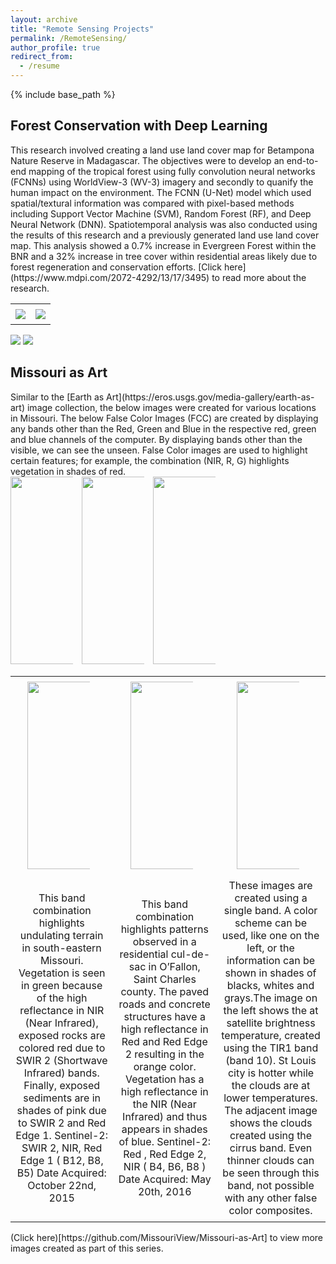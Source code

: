 ```yaml
---
layout: archive
title: "Remote Sensing Projects"
permalink: /RemoteSensing/
author_profile: true
redirect_from:
  - /resume
---
```


{% include base_path %}

<h2>Forest Conservation with Deep Learning</h2>
This research involved creating a land use land cover map for Betampona Nature Reserve in Madagascar. The objectives were to develop an end-to-end mapping of the tropical forest using fully convolution neural networks (FCNNs) using WorldView-3 (WV-3) imagery and secondly to quanify the human impact on the environment. The FCNN (U-Net) model which used spatial/textural information was compared with pixel-based methods including Support Vector Machine (SVM), Random Forest (RF), and Deep Neural Network (DNN). Spatiotemporal analysis was also conducted using the results of this research and a previously generated land use land cover map. This analysis showed a 0.7% increase in Evergreen Forest within the BNR and a 32% increase in tree cover within residential areas likely due to forest regeneration and conservation efforts. 
[Click here](https://www.mdpi.com/2072-4292/13/17/3495) to read more about the research. 
<head>
    <style>
        table {
            width: 100%;
            border-collapse: collapse; /* Ensures no double borders */
        }
        th, td {
            padding: 8px;
            text-align: center;
            border: none; /* Removes the borders from cells */
        }
        img {
            max-width: 100px;
            height: auto;
        }
    </style>
  </head>
<body>
  <table>
    <tr>
        <td><img src='/images/graphical.png'> </td>
        <td><img src='/images/change.png' >  </td>
    </tr>
  </table>
</body>
<div class="image-container">
<img src='/images/graphical.png'> 
<img src='/images/change.png' > 
</div>

<h2>Missouri as Art</h2>
Similar to the [Earth as Art](https://eros.usgs.gov/media-gallery/earth-as-art) image collection, the below images were created for various locations in Missouri. 
The below False Color Images (FCC) are created by displaying any bands other than the Red, Green and Blue in the respective red, green and blue channels of the computer. By displaying bands other than the visible, we can see the unseen. False Color images are used to highlight certain features; for example, the combination (NIR, R, G) highlights vegetation in shades of red. 
<head>
    <style>
        table {
            width: 100%;
            border-collapse: collapse; /* Ensures no double borders */
        }
        th, td {
            padding: 8px;
            text-align: center;
            border: none; /* Removes the borders from cells */
        }
        img {
            max-width: 100px;
            height: auto;
        }
    </style>
  </head>
<body>
<div class="image-container">
<img src='/images/johnson.png' style="width: 300px; height: auto; margin-right: 10px;"> 
<img src='/images/geometric.png' style="width: 300px; height: auto; margin-right: 10px;"> 
<img src='/images/stl.png' style="width: 300px; height: auto; margin-right: 10px;"> 
</div>   

  <table>
    <tr>
        <td><img src='/images/johnson.png' style="width: 300px; height: auto; margin-right: 10px;"> </td>
        <td><img src='/images/geometric.png' style="width: 300px; height: auto; margin-right: 10px;"> </td>
        <td><img src='/images/stl.png' style="width: 300px; height: auto; margin-right: 10px;"> </td>
    </tr>
    <tr>
        <td>This band combination highlights undulating terrain in south-eastern Missouri. Vegetation is seen in green because of the high reflectance in NIR (Near Infrared), exposed rocks are colored red due to SWIR 2 (Shortwave Infrared) bands. Finally, exposed sediments are in shades of pink due to SWIR 2 and Red Edge 1. 
Sentinel-2: SWIR 2, NIR, Red Edge 1 ( B12, B8, B5)
Date Acquired: October 22nd, 2015
</td>
        <td>This band combination highlights patterns observed in a residential cul-de-sac in O’Fallon, Saint Charles county. The paved roads and concrete structures have a high reflectance in Red and Red Edge 2 resulting in the orange color. Vegetation has a high reflectance in the NIR (Near Infrared) and thus appears in shades of blue. 
Sentinel-2: Red , Red Edge 2, NIR ( B4, B6, B8 )
Date Acquired: May 20th, 2016
</td>
        <td>These images are created using a single band. A color scheme can be used, like one on the left, or the information can be shown in shades of blacks, whites and grays.The image on the left shows the at satellite brightness temperature, created using the TIR1 band (band 10). St Louis city is hotter while the clouds are at lower temperatures. The adjacent image shows the clouds created using the cirrus band. Even thinner clouds can be seen through this band, not possible with any other false color composites. 
</td>
    </tr>
</table>
</body>
(Click here)[https://github.com/MissouriView/Missouri-as-Art] to view more images created as part of this series. 
